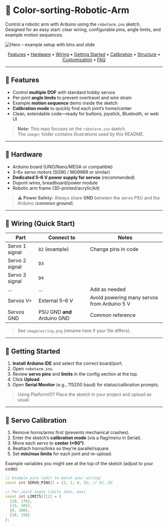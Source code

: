 # 🤖 Color-sorting-Robotic-Arm

Control a robotic arm with Arduino using the `robotarm.ino` sketch.  
Designed for an easy start: clear wiring, configurable pins, angle limits,
and example motion sequences.

![Hero – example setup with bins and slide](image/robotarm-hero.jpg)

<p align="center">
  <a href="#features">Features</a> •
  <a href="#hardware">Hardware</a> •
  <a href="#wiring-quick-start">Wiring</a> •
  <a href="#getting-started">Getting Started</a> •
  <a href="#servo-calibration">Calibration</a> •
  <a href="#project-structure">Structure</a> •
  <a href="#customization">Customization</a> •
  <a href="#troubleshooting--faq">FAQ</a>
</p>

---

## 🌟 Features

- Control **multiple DOF** with standard hobby servos  
- Per-joint **angle limits** to prevent overtravel and wire strain  
- Example **motion sequence** demo inside the sketch  
- **Calibration mode** to quickly find each joint’s home/center  
- Clean, extendable code—ready for buttons, joystick, Bluetooth, or web UI

> **Note:** This repo focuses on the `robotarm.ino` sketch.  
> The `image/` folder contains illustrations used by this README.

---

## 🧩 Hardware

- Arduino board (UNO/Nano/MEGA or compatible)  
- 3–6× servo motors (SG90 / MG996R or similar)  
- **Dedicated 5–6 V power supply for servos** (recommended)  
- Dupont wires, breadboard/power module  
- Robotic arm frame (3D-printed/acrylic/kit)

> ⚠️ **Power Safety:** Always share **GND** between the servo PSU and the Arduino
> (**common ground**).

---

## 🔌 Wiring (Quick Start)

| Part | Connect to | Notes |
| --- | --- | --- |
| Servo 1 signal | `D2` (example) | Change pins in code |
| Servo 2 signal | `D3` |  |
| Servo 3 signal | `D4` |  |
| … | … | Add as needed |
| Servos V+ | External 5–6 V | Avoid powering many servos from Arduino 5 V |
| Servos GND | PSU GND **and** Arduino GND | Common reference |

> See `image/wiring.png` (rename here if your file differs).

---

## 🚀 Getting Started

1. **Install Arduino IDE** and select the correct board/port.  
2. Open `robotarm.ino`.  
3. Review **servo pins** and **limits** in the config section at the top.  
4. Click **Upload**.  
5. Open **Serial Monitor** (e.g., 115200 baud) for status/calibration prompts.

> Using PlatformIO? Place the sketch in your project and upload as usual.

---

## 🎯 Servo Calibration

1. Remove horns/arms first (prevents mechanical crashes).  
2. Enter the sketch’s **calibration mode** (via a flag/menu in Serial).  
3. Move each servo to **center (≈90°)**.  
4. Reattach horns/links so they’re parallel/square.  
5. Set **min/max limits** for each joint and re-upload.

Example variables you might see at the top of the sketch (adjust to your code):

```cpp
// Example pins (edit to match your wiring)
const int SERVO_PINS[] = {2, 3, 4, 5}; // D2..D5

// Per-joint angle limits [min, max]
const int LIMITS[][2] = {
  {10, 170},
  {15, 165},
  {0, 180},
  {30, 150}
};
